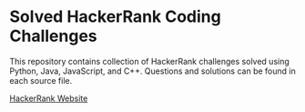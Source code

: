 # Solved HackerRank Coding Challenges

This repository contains collection of HackerRank challenges solved using Python, Java, JavaScript, and C++. Questions and solutions can be found in each source file.

[HackerRank Website](https://www.hackerrank.com/)
